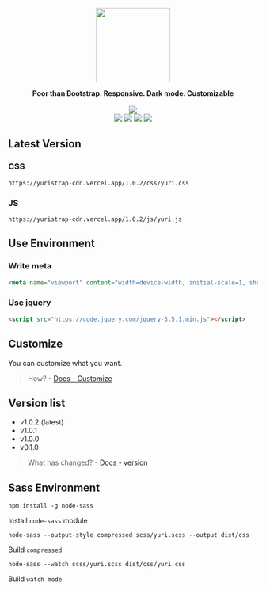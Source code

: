<p align="center">
  <img src="https://avatars1.githubusercontent.com/u/68942934?s=200&v=4" width='150'/>
</p>
<p align="center">
  <b>Poor than Bootstrap. Responsive. Dark mode. Customizable</b>
  <br/>  
  <br/> 
 <img src="https://img.shields.io/badge/version-1.0.2-%23C5A4D8?style=for-the-badge"/>
  <br/>  
 <img src="https://img.shields.io/netlify/6e32703e-74ac-40fc-80ef-40e79f8c2de2?label=BUILD&style=for-the-badge"/>
 <img src="https://img.shields.io/github/issues/yuristrap/yuristrap?style=for-the-badge"/>
 <img src="https://img.shields.io/github/license/yuristrap/yuristrap?style=for-the-badge"/>
 <a href="https://yuristrap.github.io/">
 	<img src="https://img.shields.io/badge/Document-SITE-%235f5fff?style=for-the-badge"/>
 </a>
</p>

## Latest Version
### CSS
```
https://yuristrap-cdn.vercel.app/1.0.2/css/yuri.css
```
### JS
```
https://yuristrap-cdn.vercel.app/1.0.2/js/yuri.js
```

## Use Environment
### Write meta
```html
<meta name="viewport" content="width=device-width, initial-scale=1, shrink-to-fit=no">
```
### Use jquery
```html
<script src="https://code.jquery.com/jquery-3.5.1.min.js"></script>
```

## Customize
You can customize what you want.
> How? - [Docs - Customize](https://yuristrap.github.io/v1.0/introduction/customize)

## Version list
- v1.0.2 (latest)
- v1.0.1
- v1.0.0
- v0.1.0

> What has changed? - [Docs - version](https://yuristrap.github.io/v1.0/introduction/version)

## Sass Environment
```
npm install -g node-sass
```
Install `node-sass` module

```
node-sass --output-style compressed scss/yuri.scss --output dist/css
```
Build `compressed`

```
node-sass --watch scss/yuri.scss dist/css/yuri.css
```
Build `watch mode`
